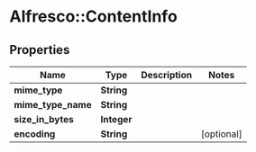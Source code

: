 # Alfresco::ContentInfo

## Properties
Name | Type | Description | Notes
------------ | ------------- | ------------- | -------------
**mime_type** | **String** |  | 
**mime_type_name** | **String** |  | 
**size_in_bytes** | **Integer** |  | 
**encoding** | **String** |  | [optional] 


